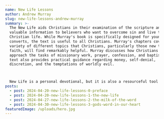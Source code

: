 ```yaml
---
name: New Life Lessons
author: Andrew Murray
slug: new-life-lessons-andrew-murray
summary: >-
  The New Life aids Christians in their examination of the scripture and offers
  valuable information to believers who want to overcome sin and live the
  Christian life. While Murray's book is specifically designed for young
  converts, the text is useful to all Christians. Murray's chapters cover a
  variety of different topics that Christians, particularly those new to the
  faith, will find remarkably helpful. Murray discusses how Christians should
  approach the tasks of missionary work, prayer, confession, and baptism. The
  text also provides practical guidance regarding money, self-denial,
  discretion, and the temptations of worldly evil.



  New Life is a personal devotional, but it is also a resourceful tool for large congregations, small groups, and prayer meetings. The text is simply and easy to understand, and while each individual entry is rather short, Murray supplies substantial scriptural reference for further exploration.
posts:
  - post: 2024-04-20-new-life-lessons-0-preface
  - post: 2024-04-20-new-life-lessons-1-the-new-life
  - post: 2024-04-27-new-life-lessons-2-the-milk-of-the-word
  - post: 2024-04-30-new-life-lessons-3-gods-word-in-our-heart
featuredImage: /uploads/hero.jpg
---
```

